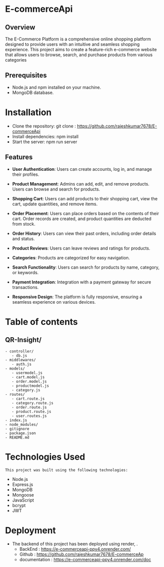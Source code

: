 # E-commerceApi

## Overview
The E-Commerce Platform is a comprehensive online shopping platform designed to provide users with an intuitive and seamless shopping experience. This project aims to create a feature-rich e-commerce website that allows users to browse, search, and purchase products from various categories

## Prerequisites

- Node.js and npm installed on your machine.
- MongoDB database.
  
# Installation
  - Clone the repository: git clone : https://github.com/rajeshkumar7678/E-commerceApi
  - Install dependencies: npm install
  - Start the server: npm run server
  
## Features

- **User Authentication**: Users can create accounts, log in, and manage their profiles.

- **Product Management**: Admins can add, edit, and remove products. Users can browse and search for products.

- **Shopping Cart**: Users can add products to their shopping cart, view the cart, update quantities, and remove items.

- **Order Placement**: Users can place orders based on the contents of their cart. Order records are created, and product quantities are deducted from stock.

- **Order History**: Users can view their past orders, including order details and status.

- **Product Reviews**: Users can leave reviews and ratings for products.

- **Categories**: Products are categorized for easy navigation.

- **Search Functionality**: Users can search for products by name, category, or keywords.

- **Payment Integration**: Integration with a payment gateway for secure transactions.

- **Responsive Design**: The platform is fully responsive, ensuring a seamless experience on various devices.
  
 # Table of contents
 
  ## QR-Insight/

  
    - controller/
       - db.js
    - middlewares/
       - auth.js
    - models/
       - usermodel.js
       - cart.model.js
       - order.model.js
       - productmodel.js
       - category.js
    - routes/
       - cart.route.js
       - category.route.js
       - order.route.js
       - product.route.js
       - user.routes.js
    - index.js
    - node_modules/
    - gitignore
    - package.json
    - README.md



  # Technologies Used

    This project was built using the following technologies:

   - Node.js
   - Express.js
   - MongoDB
   - Mongoose
   - JavaScript
   - bcrypt
   - JWT
    
  # Deployment

  - The backend of this project has been deployed using render, .
     - BackEnd :  https://e-commerceapi-ppy4.onrender.com/
     - Github  :  https://github.com/rajeshkumar7678/E-commerceAp
     - documentation : https://e-commerceapi-ppy4.onrender.com/doc



